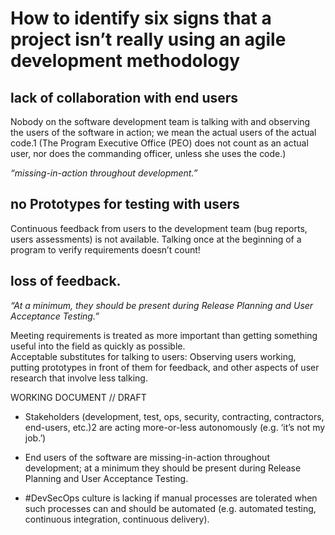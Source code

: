# How to identify six signs that a project isn’t really using an agile development methodology
## lack of collaboration with end users

Nobody on the software development team is talking with and observing the users of the software in action; we mean the actual users of the actual code.1 (The Program Executive Office (PEO) does not count as an actual user, nor does the commanding officer, unless she uses the code.)

*“missing-in-action throughout development.”*

## no Prototypes for testing with users

Continuous feedback from users to the development team (bug reports, users assessments) is not available. Talking once at the beginning of a program to verify requirements doesn’t count!


## loss of feedback. 
*“At a minimum, they should be present during Release Planning and User Acceptance Testing.”*

Meeting requirements is treated as more important than getting something useful into the field as quickly as possible.    
Acceptable substitutes for talking to users: Observing users working, putting prototypes in front of them for feedback, and other aspects of user research that involve less talking.


WORKING DOCUMENT // DRAFT

-   Stakeholders (development, test, ops, security, contracting, contractors, end-users, etc.)2 are acting more-or-less autonomously (e.g. ‘it’s not my job.’)
    
-   End users of the software are missing-in-action throughout development; at a minimum they should be present during Release Planning and User Acceptance Testing.
    
-   #DevSecOps culture is lacking if manual processes are tolerated when such processes can and should be automated (e.g. automated testing, continuous integration, continuous delivery).